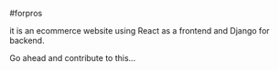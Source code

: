 #forpros

it is an ecommerce website using React as a frontend and Django for backend.

Go ahead and contribute to this...
